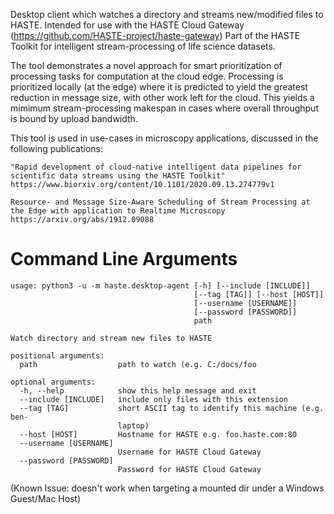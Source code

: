 Desktop client which watches a directory and streams new/modified files to HASTE. Intended for use with the HASTE Cloud Gateway (https://github.com/HASTE-project/haste-gateway)
Part of the HASTE Toolkit for intelligent stream-processing of life science datasets.

The tool demonstrates a novel approach for smart prioritization of processing tasks for computation at the cloud edge.
Processing is prioritized locally (at the edge) where it is predicted to yield the greatest reduction in message size, with other work left for the cloud.
This yields a mimimum stream-processing makespan in cases where overall throughput is bound by upload bandwidth. 

This tool is used in use-cases in microscopy applications, discussed in the following publications:
```
"Rapid development of cloud-native intelligent data pipelines for scientific data streams using the HASTE Toolkit"
https://www.biorxiv.org/content/10.1101/2020.09.13.274779v1
```

```
Resource- and Message Size-Aware Scheduling of Stream Processing at the Edge with application to Realtime Microscopy
https://arxiv.org/abs/1912.09088
```

# Command Line Arguments

```
usage: python3 -u -m haste.desktop-agent [-h] [--include [INCLUDE]]
                                         [--tag [TAG]] [--host [HOST]]
                                         [--username [USERNAME]]
                                         [--password [PASSWORD]]
                                         path

Watch directory and stream new files to HASTE

positional arguments:
  path                  path to watch (e.g. C:/docs/foo

optional arguments:
  -h, --help            show this help message and exit
  --include [INCLUDE]   include only files with this extension
  --tag [TAG]           short ASCII tag to identify this machine (e.g. ben-
                        laptop)
  --host [HOST]         Hostname for HASTE e.g. foo.haste.com:80
  --username [USERNAME]
                        Username for HASTE Cloud Gateway
  --password [PASSWORD]
                        Password for HASTE Cloud Gateway

```

(Known Issue: doesn't work when targeting a mounted dir under a Windows Guest/Mac Host)
